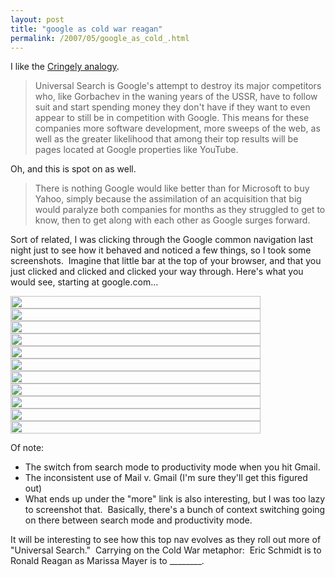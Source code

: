 ```yaml
---
layout: post
title: "google as cold war reagan"
permalink: /2007/05/google_as_cold_.html
---
```


<p>I like the <a href="http://www.pbs.org/cringely/pulpit/2007/pulpit_20070518_002105.html">Cringely analogy</a>.</p><blockquote><p>Universal Search is Google's attempt to destroy its major competitors
who, like Gorbachev in the waning years of the USSR, have to follow
suit and start spending money they don't have if they want to even
appear to still be in competition with Google. This means for these
companies more software development, more sweeps of the web, as well as
the greater likelihood that among their top results will be pages
located at Google properties like YouTube.</p></blockquote><p>Oh, and this is spot on as well.</p><blockquote><p>There is nothing Google would like better than for Microsoft to buy
Yahoo, simply because the assimilation of an acquisition that big would
paralyze both companies for months as they struggled to get to know,
then to get along with each other as Google surges forward.</p></blockquote><p>Sort of related, I was clicking through the Google common navigation last night just to see how it behaved and noticed a few things, so I took some screenshots.&nbsp; Imagine that little bar at the top of your browser, and that you just clicked and clicked and clicked your way through. Here's what you would see, starting at google.com...</p>


<p>
<img width="400" height="20" border="0" src="https://sippey.typepad.com/filtered/images/google-nav/googlenav1.png" /><br />
<img width="400" height="20" border="0" src="https://sippey.typepad.com/filtered/images/google-nav/googlenav2.png" /><br />
<img width="400" height="20" border="0" src="https://sippey.typepad.com/filtered/images/google-nav/googlenav3.png" /><br />
<img width="400" height="20" border="0" src="https://sippey.typepad.com/filtered/images/google-nav/googlenav4.png" /><br />
<img width="400" height="20" border="0" src="https://sippey.typepad.com/filtered/images/google-nav/googlenav5.png" /><br />
<img width="400" height="20" border="0" src="https://sippey.typepad.com/filtered/images/google-nav/googlenav6.png" /><br />
<img width="400" height="20" border="0" src="https://sippey.typepad.com/filtered/images/google-nav/googlenav7.png" /><br />
<img width="400" height="20" border="0" src="https://sippey.typepad.com/filtered/images/google-nav/googlenav8.png" /><br />
<img width="400" height="20" border="0" src="https://sippey.typepad.com/filtered/images/google-nav/googlenav9.png" /><br />
<img width="400" height="20" border="0" src="https://sippey.typepad.com/filtered/images/google-nav/googlenav10.png" /><br />
<img width="400" height="20" border="0" src="https://sippey.typepad.com/filtered/images/google-nav/googlenav11.png" /></p>

<p>Of note:</p>

<ul><li>The switch from search mode to productivity mode when you hit Gmail.</li>

<li>The inconsistent use of Mail v. Gmail (I'm sure they'll get this figured out)</li>

<li>What ends up under the &quot;more&quot; link is also interesting, but I was too lazy to screenshot that.&nbsp; Basically, there's a bunch of context switching going on there between search mode and productivity mode.</li></ul>

<p>It will be interesting to see how this top nav evolves as they roll out more of &quot;Universal Search.&quot;&nbsp; Carrying on the Cold War metaphor:&nbsp; Eric Schmidt is to Ronald Reagan as Marissa Mayer is to ________.</p>

